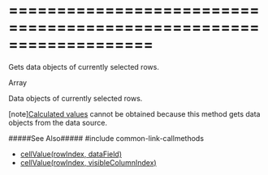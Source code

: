 ===================================================================
===================================================================

<!--shortDescription-->
Gets data objects of currently selected rows. 
<!--/shortDescription-->

<!--returnType-->Array<any><!--/returnType-->
<!--returnDescription-->
Data objects of currently selected rows.
<!--/returnDescription-->

<!--fullDescription-->
[note][Calculated values](/Documentation/ApiReference/UI_Widgets/dxTreeList/Configuration/columns/#calculateCellValue) cannot be obtained because this method gets data objects from the data source.

#####See Also#####
#include common-link-callmethods
- [cellValue(rowIndex, dataField)](/Documentation/ApiReference/UI_Widgets/dxTreeList/Methods/#cellValuerowIndex_dataField)
- [cellValue(rowIndex, visibleColumnIndex)](/Documentation/ApiReference/UI_Widgets/dxTreeList/Methods/#cellValuerowIndex_visibleColumnIndex)
<!--/fullDescription-->